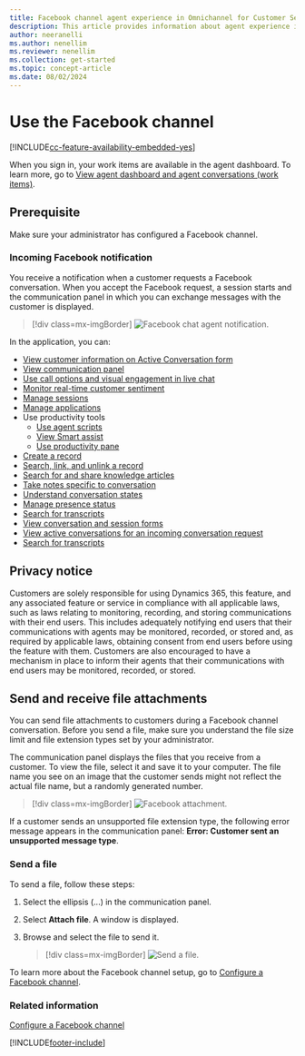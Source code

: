 ```yaml
---
title: Facebook channel agent experience in Omnichannel for Customer Service
description: This article provides information about agent experience in handling conversation requests that come from the Facebook channel in Omnichannel for Customer Service.
author: neeranelli
ms.author: nenellim
ms.reviewer: nenellim
ms.collection: get-started
ms.topic: concept-article
ms.date: 08/02/2024
---
```


# Use the Facebook channel

[!INCLUDE[cc-feature-availability-embedded-yes](../../includes/cc-feature-availability-embedded-yes.md)]


When you sign in, your work items are available in the agent dashboard. To learn more, go to [View agent dashboard and agent conversations (work items)](oc-agent-dashboard.md).

## Prerequisite

Make sure your administrator has configured a Facebook channel.

### Incoming Facebook notification

You receive a notification when a customer requests a Facebook conversation. When you accept the Facebook request, a session starts and the communication panel in which you can exchange messages with the customer is displayed.

> [!div class=mx-imgBorder]
> ![Facebook chat agent notification.](../media/fb-agent-notif.png "Facebook chat agent notification")

In the application, you can:

- [View customer information on Active Conversation form](oc-customer-summary.md)
- [View communication panel](oc-conversation-control.md)
- [Use call options and visual engagement in live chat](call-options-visual-engagement.md)
- [Monitor real-time customer sentiment](oc-monitor-real-time-customer-sentiment-sessions.md)
- [Manage sessions](oc-manage-sessions.md)
- [Manage applications](oc-manage-applications.md)
- Use productivity tools
    - [Use agent scripts](oc-agent-scripts.md)
    - [View Smart assist](oc-smart-assist.md)
    - [Use productivity pane](../administer/productivity-pane.md)
- [Create a record](oc-create-record.md)
- [Search, link, and unlink a record](oc-search-link-unlink-record.md)
- [Search for and share knowledge articles](../oc-search-knowledge-articles.md)
- [Take notes specific to conversation](oc-take-notes.md)
- [Understand conversation states](oc-conversation-state.md)
- [Manage presence status](oc-manage-presence-status.md)
- [Search for transcripts](oc-search-transcipts.md)
- [View conversation and session forms](oc-view-activity-types.md)
- [View active conversations for an incoming conversation request](oc-view-customer-summary-incoming-conversation-request.md)
- [Search for transcripts](oc-search-transcipts.md)

## Privacy notice

Customers are solely responsible for using Dynamics 365, this feature, and any associated feature or service in compliance with all applicable laws, such as laws relating to monitoring, recording, and storing communications with their end users. This includes adequately notifying end users that their communications with agents may be monitored, recorded, or stored and, as required by applicable laws, obtaining consent from end users before using the feature with them. Customers are also encouraged to have a mechanism in place to inform their agents that their communications with end users may be monitored, recorded, or stored.

## Send and receive file attachments

You can send file attachments to customers during a Facebook channel conversation. Before you send a file, make sure you understand the file size limit and file extension types set by your administrator. 

The communication panel displays the files that you receive from a customer. To view the file, select it and save it to your computer. The file name you see on an image that the customer sends might not reflect the actual file name, but a randomly generated number.

   > [!div class=mx-imgBorder]
   > ![Facebook attachment.](../media/fb-receive-file1.png "Facebook attachment")

If a customer sends an unsupported file extension type, the following error message appears in the communication panel: **Error: Customer sent an unsupported message type**.

### Send a file

To send a file, follow these steps:

1. Select the ellipsis (...) in the communication panel.

2. Select **Attach file**. A window is displayed.

3. Browse and select the file to send it.

    > [!div class=mx-imgBorder]
    > ![Send a file.](../media/fb-attach.png "Send a file")

To learn more about the Facebook channel setup, go to [Configure a Facebook channel](../administer/configure-facebook-channel.md).


### Related information

[Configure a Facebook channel](../administer/configure-facebook-channel.md)  


[!INCLUDE[footer-include](../../includes/footer-banner.md)]
